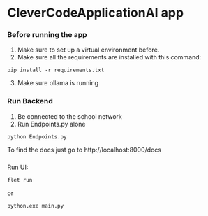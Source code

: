 # CleverCodeApplicationAI app

### Before running the app

1. Make sure to set up a virtual environment before.
2. Make sure all the requirements are installed with this command:

```
pip install -r requirements.txt
```
3. Make sure ollama is running 


### Run Backend

1. Be connected to the school network
2. Run Endpoints.py alone

```
python Endpoints.py
```

To find the docs just go to http://localhost:8000/docs

###
Run UI:

```
flet run
```
or
```
python.exe main.py
```

